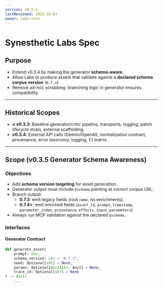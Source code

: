 ```yaml
---
version: v0.3.5
lastReviewed: 2025-10-03
owner: labs-core
---
```


# Synesthetic Labs Spec

## Purpose

- Extend v0.3.4 by making the generator **schema-aware**.
- Allow Labs to produce assets that validate against a **declared schema corpus version** (`0.7.x`).
- Remove ad-hoc scrubbing: branching logic in generator ensures compatibility.

---

## Historical Scopes

- **≤ v0.3.3**: Baseline generator/critic pipeline, transports, logging, patch lifecycle stubs, external scaffolding.
- **v0.3.4**: External API calls (Gemini/OpenAI), normalization contract, provenance, error taxonomy, logging, CI matrix.

---

## Scope (v0.3.5 Generator Schema Awareness)

### Objectives
- Add **schema version targeting** for asset generation.
- Generator output must include `$schema` pointing at correct corpus URL.
- Branch output:
  - **0.7.3**: emit legacy fields (root `name`, no enrichments).
  - **0.7.4+**: emit enriched fields (`asset_id`, `prompt`, `timestamp`, `parameter_index`, `provenance`, `effects`, `input_parameters`).
- Always run MCP validation against the declared `$schema`.

### Interfaces

#### Generator Contract
```python
def generate_asset(
    prompt: str,
    schema_version: str = "0.7.3",
    seed: Optional[int] = None,
    params: Optional[dict[str, Any]] = None,
    trace_id: Optional[str] = None
) -> dict:
    ...
